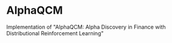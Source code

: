 # AlphaQCM
Implementation of "AlphaQCM: Alpha Discovery in Finance with Distributional Reinforcement Learning"
